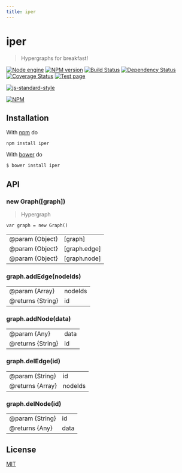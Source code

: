 ```yaml
---
title: iper
---
```

# iper

> Hypergraphs for breakfast!

[![Node engine](https://img.shields.io/node/v/iper.svg)](https://nodejs.org/en/) [![NPM version](https://badge.fury.io/js/iper.svg)](http://badge.fury.io/js/iper) [![Build Status](https://travis-ci.org/fibo/iper.svg?branch=master)](https://travis-ci.org/fibo/iper?branch=master) [![Dependency Status](https://gemnasium.com/fibo/iper.svg)](https://gemnasium.com/fibo/iper) [![Coverage Status](https://coveralls.io/repos/fibo/iper/badge.svg?branch=master)](https://coveralls.io/r/fibo/iper?branch=master) [![Test page](https://img.shields.io/badge/test-page-blue.svg)](http://g14n.info/iper/test)

[![js-standard-style](https://cdn.rawgit.com/feross/standard/master/badge.svg)](https://github.com/feross/standard)

[![NPM](https://nodei.co/npm-dl/iper.png)](https://nodei.co/npm-dl/iper/)

## Installation

With [npm](https://npmjs.org/) do

```
npm install iper
```

With [bower](http://bower.io/) do

```bash
$ bower install iper
```

## API

### new Graph([graph])

> Hypergraph

```
var graph = new Graph()
```

|                 |              |
| --------------- | ------------ |
| @param {Object} | [graph]      |
| @param {Object} | [graph.edge] |
| @param {Object} | [graph.node] |

### graph.addEdge(nodeIds)

|                   |         |
| ----------------- | ------- |
| @param {Array}    | nodeIds |
| @returns {String} | id      |

### graph.addNode(data)

|                   |      |
| ----------------- | ---- |
| @param {Any}      | data |
| @returns {String} | id   |

### graph.delEdge(id)

|                  |       |
| ---------------- | ----- |
| @param {String}  |id     |
| @returns {Array} |nodeIds|

### graph.delNode(id)

|                 |      |
| --------------- | ---- |
| @param {String} | id   |
| @returns {Any}  | data |

## License

[MIT](http://www.g14n.info/mit-license)

